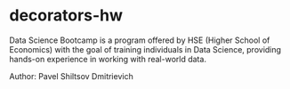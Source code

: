 # decorators-hw

Data Science Bootcamp is a program offered by HSE (Higher School of Economics) with the goal of training individuals in Data Science, providing hands-on experience in working with real-world data.

Author: Pavel Shiltsov Dmitrievich
